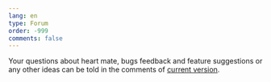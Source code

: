 ```yaml
---
lang: en
type: Forum
order: -999
comments: false
---
```


Your questions about heart mate, bugs feedback and feature suggestions or any other ideas can be told in the comments of [current version](heartmate://forum/latest).
